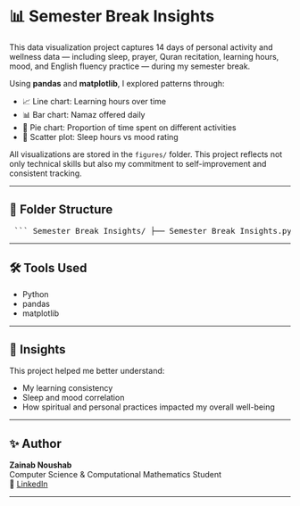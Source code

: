 # 📊 Semester Break Insights

This data visualization project captures 14 days of personal activity and wellness data — including sleep, prayer, Quran recitation, learning hours, mood, and English fluency practice — during my semester break.

Using **pandas** and **matplotlib**, I explored patterns through:

- 📈 Line chart: Learning hours over time  
- 📊 Bar chart: Namaz offered daily  
- 🥧 Pie chart: Proportion of time spent on different activities  
- 🌟 Scatter plot: Sleep hours vs mood rating  

All visualizations are stored in the `figures/` folder. This project reflects not only technical skills but also my commitment to self-improvement and consistent tracking.

---

## 📂 Folder Structure

<pre> ``` Semester_Break_Insights/ ├── Semester_Break_Insights.py ├── README.md └── figures/ ├── learning_hours_over_days.png ├── namaz_offered.png ├── activity_proportions.png └── sleep_vs_mood.png ``` </pre>

---
## 🛠️ Tools Used
- Python 
- pandas
- matplotlib

---

## 🧠 Insights
This project helped me better understand:
- My learning consistency
- Sleep and mood correlation
- How spiritual and personal practices impacted my overall well-being

---

## ✨ Author
**Zainab Noushab**  
Computer Science & Computational Mathematics Student  
🔗 [LinkedIn](https://www.linkedin.com/in/zainabnoushab)

---

